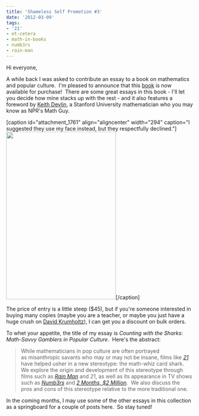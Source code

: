 ```yaml
---
title: 'Shameless Self Promotion #3'
date: '2012-03-09'
tags:
- '21'
- et-cetera
- math-in-books
- numb3rs
- rain-man
---
```


Hi everyone,

A while back I was asked to contribute an essay to a book on mathematics and popular culture.  I'm pleased to announce that this <a href="http://www.mcfarlandpub.com/book-2.php?id=978-0-7864-4978-1">book</a> is now available for purchase!  There are some great essays in this book - I'll let you decide how mine stacks up with the rest - and it also features a foreword by <a href="http://www.stanford.edu/~kdevlin/">Keith Devlin</a>, a Stanford University mathematician who you may know as NPR's Math Guy.

[caption id="attachment_1761" align="aligncenter" width="294" caption="I suggested they use my face instead, but they respectfully declined."]<a href="http://www.mathgoespop.com/wp-content/uploads/2012/03/Picture-2.png"><img class="size-full wp-image-1761" title="MathinPopCulture" src="http://www.mathgoespop.com/wp-content/uploads/2012/03/Picture-2.png" alt="" width="294" height="450" /></a>[/caption]

The price of entry is a little steep ($45), but if you're someone interested in buying many copies (maybe you are a teacher, or maybe you just have a huge crush on <a href="http://en.wikipedia.org/wiki/David_Krumholtz">David Krumholtz</a>), I can get you a discount on bulk orders.

To whet your appetite, the title of my essay is <em>Counting with the Sharks: Math-Savvy Gamblers in Popular Culture</em>.  Here's the abstract:
<blockquote>While mathematicians in pop culture are often portrayed as misanthropic savants who may or may not be insane, films like <em><a href="http://en.wikipedia.org/wiki/21_(2008_film)">21</a></em> have helped usher in a new stereotype: the math-whiz card shark.  We explore the origin and development of this stereotype through films such as <em><a href="http://en.wikipedia.org/wiki/Rain_Man">Rain Man</a></em> and <em>21</em>, as well as its appearance in TV shows such as <em><a href="http://en.wikipedia.org/wiki/Numb3rs">Numb3rs</a></em> and <em><a href="http://en.wikipedia.org/wiki/2_Months_2_Million">2 Months, $2 Million</a></em>.  We also discuss the pros and cons of this stereotype relative to the more traditional one.</blockquote>
In the coming months, I may use some of the other essays in this collection as a springboard for a couple of posts here.  So stay tuned!
